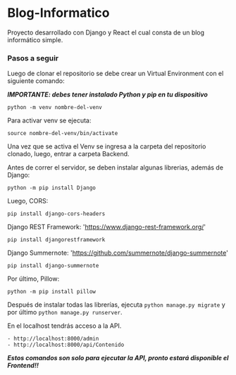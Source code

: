 # Blog-Informatico
Proyecto desarrollado con Django y React el cual consta de un blog informático simple.
### Pasos a seguir
Luego de clonar el repositorio se debe crear un Virtual Environment con el siguiente comando:

***IMPORTANTE: debes tener instalado Python y pip en tu dispositivo***

```
python -m venv nombre-del-venv
```

Para activar venv se ejecuta:
```
source nombre-del-venv/bin/activate
```

Una vez que se activa el Venv se ingresa a la carpeta del repositorio clonado, luego, entrar a carpeta Backend.

Antes de correr el servidor, se deben instalar algunas librerias, además de Django:
```
python -m pip install Django
```
Luego, CORS:
```
pip install django-cors-headers
```
Django REST Framework: 'https://www.django-rest-framework.org/'
```
pip install djangorestframework 
```
Django Summernote: 'https://github.com/summernote/django-summernote'
```
pip install django-summernote 
```
Por último, Pillow:
```
python -m pip install pillow 
```
Después de instalar todas las librerías, ejecuta `python manage.py migrate` y por último `python manage.py runserver`.

En el localhost tendrás acceso a la API.

```
- http://localhost:8000/admin
- http://localhost:8000/api/Contenido
```

***Estos comandos son solo para ejecutar la API, pronto estará disponible el Frontend!!***
